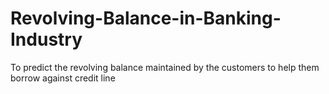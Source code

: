 # Revolving-Balance-in-Banking-Industry
To predict the revolving balance maintained by the customers to help them borrow against credit line
